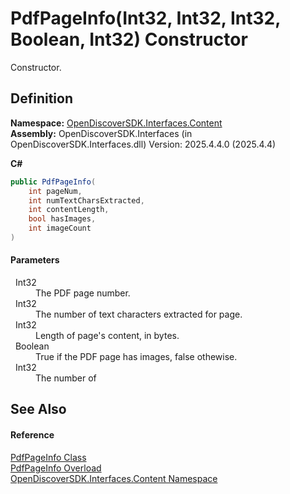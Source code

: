 # PdfPageInfo(Int32, Int32, Int32, Boolean, Int32) Constructor


Constructor.



## Definition
**Namespace:** <a href="79f11d04-c275-b915-db5b-ab2227989555">OpenDiscoverSDK.Interfaces.Content</a>  
**Assembly:** OpenDiscoverSDK.Interfaces (in OpenDiscoverSDK.Interfaces.dll) Version: 2025.4.4.0 (2025.4.4)

**C#**
``` C#
public PdfPageInfo(
	int pageNum,
	int numTextCharsExtracted,
	int contentLength,
	bool hasImages,
	int imageCount
)
```



#### Parameters
<dl><dt>  Int32</dt><dd>The PDF page number.</dd><dt>  Int32</dt><dd>The number of text characters extracted for page.</dd><dt>  Int32</dt><dd>Length of page's content, in bytes.</dd><dt>  Boolean</dt><dd>True if the PDF page has images, false othewise.</dd><dt>  Int32</dt><dd>The number of</dd></dl>

## See Also


#### Reference
<a href="fd3fc89d-e1e7-1dc0-73d0-0ef5454a6c84">PdfPageInfo Class</a>  
<a href="d729fe8d-8a1d-3bed-b648-b79ebedc895c">PdfPageInfo Overload</a>  
<a href="79f11d04-c275-b915-db5b-ab2227989555">OpenDiscoverSDK.Interfaces.Content Namespace</a>  
